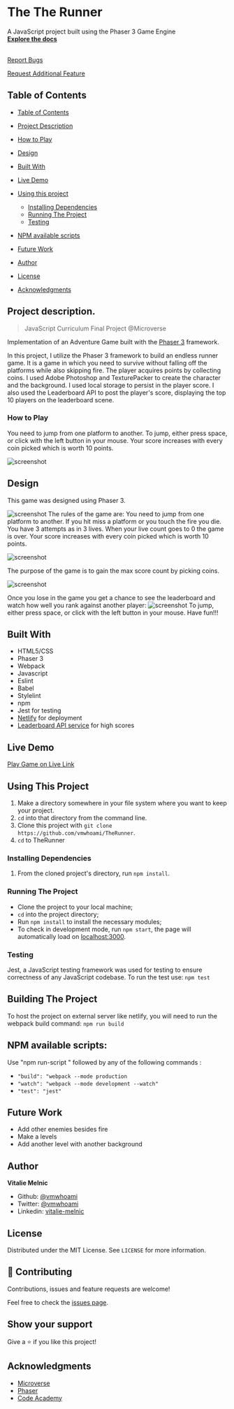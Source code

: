 # The The Runner

A JavaScript project built using the Phaser 3 Game Engine
<br />
<a href=""><strong>Explore the docs </strong></a>
<br />
<br />

<a href="https://github.com/vmwhoami/TheRunner/issues">Report Bugs</a>

<a href="https://github.com/vmwhoami/TheRunner/issues">Request Additional Feature</a>

  </p>
</p>

## Table of Contents

- [Table of Contents](#table-of-contents)
- [Project Description](#project-description)
- [How to Play](#How-to-Play)

- [Design](#Design)
- [Built With](#Built-With)
- [Live Demo](#Live-Demo)
- [Using this project](#Using-this-project)
  - [Installing Dependencies](#Installing-Dependencies)
  - [Running The Project](#Running-The-Project)
  - [Testing](#Testing)
- [NPM available scripts](#NPM-available-scripts)

- [Future Work](#Future-Work)
- [Author](#Author)
- [License](#license)
- [Acknowledgments](#Acknowledgments)

## Project description.

> JavaScript Curriculum Final Project @Microverse

Implementation of an Adventure Game built with the [Phaser 3](https://phaser.io/phaser3) framework.

In this project, I utilize the Phaser 3 framework to build an endless runner game. It is a game in which you need to survive without falling off the platforms while also skipping fire. The player acquires points by collecting coins.
I used Adobe Photoshop and TexturePacker to create the character and the background.
I used local storage to persist in the player score.
I also used the Leaderboard API to post the player's score, displaying the top 10 players on the leaderboard scene.

### How to Play

You need to jump from one platform to another. To jump, either press space, or click with the left button in your mouse. Your score increases with every coin picked which is worth 10 points.

![screenshot](./runner.gif)

## Design

This game was designed using Phaser 3.

![screenshot](./mainmenu.jpg)
The rules of the game are: You need to jump from one platform to another. If you hit miss a platform or you touch the fire you die. You have 3 attempts as in 3 lives. When your live count goes to 0 the game is over. Your score increases with every coin picked which is worth 10 points.

![screenshot](./gameplay.jpg)

The purpose of the game is to gain the max score count by picking coins.

![screenshot](./gameover.jpg)

Once you lose in the game you get a chance to see the leaderboard and watch how well you rank against another player:
![screenshot](./leaderscore.jpg)
To jump, either press space, or click with the left button in your mouse. Have fun!!!

## Built With

- HTML5/CSS
- Phaser 3
- Webpack
- Javascript
- Eslint
- Babel
- Stylelint
- npm
- Jest for testing
- [Netlify](https://www.netlify.com/) for deployment
- [Leaderboard API service](https://www.notion.so/Leaderboard-API-service-24c0c3c116974ac49488d4eb0267ade3) for high scores

## Live Demo

[Play Game on Live Link](https://therunner.netlify.app/)

## Using This Project

1. Make a directory somewhere in your file system where you want to keep your project.
2. `cd` into that directory from the command line.
3. Clone this project with `git clone https://github.com/vmwhoami/TheRunner`.
4. `cd` to TheRunner

### Installing Dependencies

1. From the cloned project's directory, run `npm install`.

### Running The Project

- Clone the project to your local machine;
- `cd` into the project directory;
- Run `npm install` to install the necessary modules;
- To check in development mode, run `npm start`, the page will automatically load on [localhost:3000](localhost:3000).

### Testing

Jest, a JavaScript testing framework was used for testing to ensure correctness of any JavaScript codebase.
To run the test use: `npm test`

## Building The Project

To host the project on external server like netlify, you will need to run the webpack build command:
`npm run build`

## NPM available scripts:

Use "npm run-script " followed by any of the following commands :

- `"build": "webpack --mode production`
- `"watch": "webpack --mode development --watch"`
- `"test": "jest"`

## Future Work

- Add other enemies besides fire
- Make a levels
- Add another level with another background

## Author

**Vitalie Melnic**

- Github: [@vmwhoami](https://github.com/vmwhoami/)
- Twitter: [@vmwhoami](https://twitter.com/vmwhoami)
- Linkedin: [vitalie-melnic](https://www.linkedin.com/in/vitalie-melnic/)

## License

Distributed under the MIT License. See `LICENSE` for more information.

## 🤝 Contributing

Contributions, issues and feature requests are welcome!

Feel free to check the [issues page](https://github.com/vmwhoami/TheRunner/issues).

## Show your support

Give a ⭐️ if you like this project!

## Acknowledgments

- [Microverse](https://www.microverse.org/)
- [Phaser](https://phaser.io/)
- [Code Academy](https://www.codecademy.com/learn/learn-phaser)
